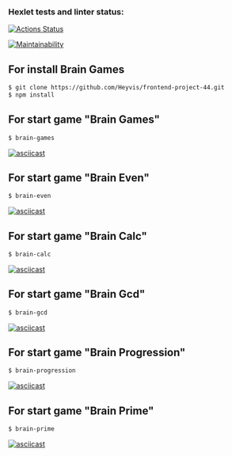 ### Hexlet tests and linter status:
[![Actions Status](https://github.com/Heyvis/frontend-project-44/workflows/hexlet-check/badge.svg)](https://github.com/Heyvis/frontend-project-44/actions)

[![Maintainability](https://api.codeclimate.com/v1/badges/ceaf0032338d0fff7b69/maintainability)](https://codeclimate.com/github/Heyvis/frontend-project-44/maintainability)

## For install Brain Games
```sh
$ git clone https://github.com/Heyvis/frontend-project-44.git
$ npm install
```

## For start game "Brain Games"
```sh
$ brain-games
```
[![asciicast](https://asciinema.org/a/yFexCt5oheqSnLXB7dj6eFiry.svg)](https://asciinema.org/a/yFexCt5oheqSnLXB7dj6eFiry)

## For start game "Brain Even"
```sh
$ brain-even
```
[![asciicast](https://asciinema.org/a/hpS8b1yEOPwTwXuczIBuSK2px.svg)](https://asciinema.org/a/hpS8b1yEOPwTwXuczIBuSK2px)

## For start game "Brain Calc"
```sh
$ brain-calc
```
[![asciicast](https://asciinema.org/a/fqHKe2TPDf0hoEC8AxnGrbRcM.svg)](https://asciinema.org/a/fqHKe2TPDf0hoEC8AxnGrbRcM)

## For start game "Brain Gcd"
```sh
$ brain-gcd
```
[![asciicast](https://asciinema.org/a/AZrIDbbwHOeyJoHvDQPXOWdJb.svg)](https://asciinema.org/a/AZrIDbbwHOeyJoHvDQPXOWdJb)

## For start game "Brain Progression"
```sh
$ brain-progression
```
[![asciicast](https://asciinema.org/a/ocrfZfgBJcGrHDHpAuV1qeRqs.svg)](https://asciinema.org/a/ocrfZfgBJcGrHDHpAuV1qeRqs)

## For start game "Brain Prime"
```sh
$ brain-prime
```
[![asciicast](https://asciinema.org/a/WHS5fYFaA9N9sn9YcwJZypMqO.svg)](https://asciinema.org/a/WHS5fYFaA9N9sn9YcwJZypMqO)
